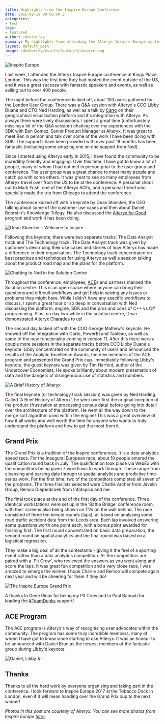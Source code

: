 ```yaml
---
title: Highlights from the Inspire Europe Conference
date: 2016-09-19 00:00:00 Z
categories:
- Tech
tags:
- featured
author: jdunkerley
summary: My highlights from attending the Alteryx Inspire Europe conference, hosted in London.
layout: default_post
image: jdunkerley/assets/featured/inspire.png
---
```


<img src="{{ site.baseurl }}/jdunkerley/assets/inspire_europe.jpg" alt="Inspire Europe" style="display: block; margin: auto;"/>

Last week, I attended the Alteryx Inspire Europe conference at Kings Place, London. This was the first time they had hosted the event outside of the US, and it was a great success with fantastic speakers and events, as well as selling out to over 400 people.

The night before the conference kicked off, about 100 users gathered for the London User Group. There was a Q&A session with Alteryx's <abbr title="Chief Customer Office">CCO</abbr> Libby Duane and CTO Ned Harding, as well as a talk by [Carto](https://carto.com/) on their geographical visualisation platform and it's integration with Alteryx. As always there were lively discussions. I spent a great time (unfortunately missing a lot of the Q&A session) chatting over my experiences with the SDK with Ben Gomez, Senior Product Manager at Alteryx. It was great to meet Ben in person and talk over some of the work I have been doing with SDK. The support I have been provided with over past 18 months has been fantastic (including some amazing one on one support from Ned).

Since I started using Alteryx early in 2015, I have found the community to be incredibly friendly and engaging. Over this time, I have got to know a lot of people, many of whom I had not met in person prior to the user group and conference. The user group was a great chance to meet many people and catch up with some others. It was great to see so many employees from Alteryx travel over from the US to be at the conference. A personal shout out to Mark Frish, one of the Alteryx ACEs, and a personal friend who specially made the trip from Chicago to attend the conference.

The conference kicked off with a keynote by Dean Stoecker, the CEO talking about some of the customer use cases and then about Daniel Boorstin's Knowledge Trilogy. He also discussed the [Alteryx for Good](http://community.alteryx.com/t5/custom/page/page-id/Alteryx-for-Good) program and work it has been doing.

<img src="{{ site.baseurl }}/jdunkerley/assets/inspire_europe_welcome.jpg" alt="Dean Stoecker - Welcome to Inspire" style="display: block; margin: auto;"/>

Following this keynote, there were two separate tracks: The Data Analyst track and The Technology track. The Data Analyst track was given by customer's describing their use cases and stories of how Alteryx has made a difference in their organisation. The Technology track concentrated on best practices and techniques for using Alteryx as well a session talking about the product road map and the plans for the platform.

<img src="{{ site.baseurl }}/jdunkerley/assets/inspire_europe_solution_centre.jpg" alt="Chatting to Ned in the Solution Centre" style="display: block; margin: auto;"/>

Throughout the conference, employees, [ACE](http://www.alteryx.com/ace-program)s and partners manned the Solution centre. This is an open space where anyone can bring their questions and difficult workflows and get help in solving any issues or problems they might have. While I didn't have any specific workflows to discuss, I spent a great hour or so deep in conversation with Ned discussing the platform, engine, SDK and the pros and cons of C++ vs C# programming. Plus, on day two while in the solution centre, Dean demonstrated [Alteryx Charades](https://www.flickr.com/photos/alteryx/29695849985/) to us!

The second day kicked off with the COO George Mathew's keynote. He showed off the integration with Carto, PowerBI and Tableau, as well as some of the new functionality coming in version 11. After this there were a couple more sessions in the separate tracks before CCO Libby Duane's keynote. Libby concentrated on the community of users and announced the results of the Analytic Excellence Awards, the new members of the ACE program and presented the Grand Prix cup. Immediately following Libby's keynote, the guest keynote was given by Tim Harford, author of the Undercover Economists. He spoke brilliantly about modern presentation of data and the dangers of disingenuous use of statistics and numbers.

<img src="{{ site.baseurl }}/jdunkerley/assets/inspire_europe_ned.jpg" alt="A Brief History of Alteryx" style="display: block; margin: auto;"/>

The final keynote (or technology track session) was given by Ned Harding. Called 'A Brief History of Alteryx', he went over first the original inception of the product (frustration at processing census data) before going into detail over the architecture of the platform. He went all the way down to the merge sort algorithm used within the engine! This was a great overview of how it all works and well worth the time for anyone who wants to truly understand the platform and how to get the most from it.

## Grand Prix

The Grand Prix is a tradition of the Inspire conferences. It is a data analytics speed race. For the inaugural European race, about 18 people entered the qualification round back in July. The qualification took place via WebEx with the competitors being given 7 workflows to work through. These range from cleansing and parsing data through to spatial analytics and predictive time-series work. For the first time, two of the competitors completed all seven of the problems. The three finalists selected were Charlie Archer from Javelin Group, Remco Diepenbroek from Infotopics and me.

The final took place at the end of the first day of the conference. Three identical workstations were set up in the 'Battle Bridge' conference room, with their screens also being shown on TVs on the wall behind. The race consisted of three ten minute rounds (laps), all based on analysing some road traffic accident data from the Leeds area. Each lap involved answering some questions worth one point each, with a bonus point awarded for finishing first. The first round concentrated on basic data preparation, the second round on spatial analytics and the final round was based on a logistical regression.

They make a big deal of all the contestants - giving it the feel of a sporting event rather than a data analytics competition. All the competitors are paired with a 'Pit Crew', who reviewed the answers as you went along and score the laps. It was great fun competition and a very close race, I was amazed to emerge the winner. I hope Charlie and Remco will compete again next year and will be cheering for them if they do!

<img src="{{ site.baseurl }}/jdunkerley/assets/inspire_europe_grandprix.jpg" alt="The Inspire Europe Grand Prix" style="display: block; margin: auto;"/>

A thanks to Gene Rinas for being my Pit Crew and to Paul Banoub for leading the [#TeamDunks](https://twitter.com/paulbanoub/status/775840657390854144) support!

## ACE Program

The ACE program is Alteryx's way of recognising user advocates within the community. The program has some truly incredible members, many of whom I have got to know since starting to use Alteryx. It was an honour to be announced with Daniel Brun as the newest members of the fantastic group during Libby's keynote.

<img src="{{ site.baseurl }}/jdunkerley/assets/inspire_europe_aces.jpg" alt="Daniel, Libby & I" style="display: block; margin: auto;"/>

## Thanks

Thanks to all the hard work by everyone organising and taking part in the conference. I look forward to Inspire Europe 2017 at the Tobacco Dock in London, even if it will mean handing over the Grand Prix cup to the next winner!

*Photos in this post are courtesy of Alteryx. You can see more photos from Inspire Europe [here](http://www.alteryx.com/inspire-europe-2016-photos).*
